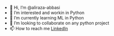 - 👋 Hi, I’m @aliraza-abbasi
- 👀 I’m interested and workin in Python
- 🌱 I’m currently learning ML in Python
- 💞️ I’m looking to collaborate on any python project
- 📫 How to reach me [LinkedIn](https://www.linkedin.com/in/mr-alirza)

<!---
aliraza-abbasi/aliraza-abbasi is a ✨ special ✨ repository because its `README.md` (this file) appears on your GitHub profile.
You can click the Preview link to take a look at your changes.
--->
